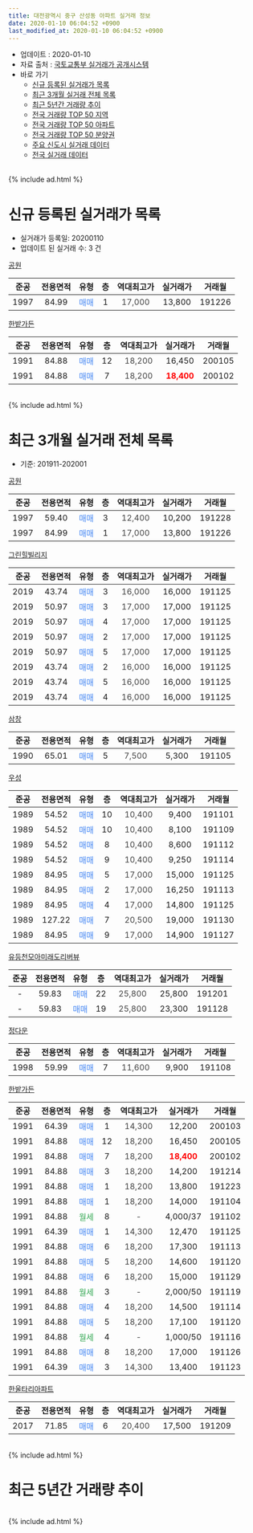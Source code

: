 ```yaml
---
title: 대전광역시 중구 산성동 아파트 실거래 정보
date: 2020-01-10 06:04:52 +0900
last_modified_at: 2020-01-10 06:04:52 +0900
---
```


* 업데이트 : 2020-01-10
* 자료 출처 : [국토교통부 실거래가 공개시스템](http://rt.molit.go.kr)
* 바로 가기
    * [신규 등록된 실거래가 목록](#신규-등록된-실거래가-목록)
    * [최근 3개월 실거래 전체 목록](#최근-3개월-실거래-전체-목록)
    * [최근 5년간 거래량 추이](#최근-5년간-거래량-추이)
    * [전국 거래량 TOP 50 지역](https://inasie.github.io/apt-trade-info/최근-3개월-전국에서-가장-거래가-많이-발생한-지역)
    * [전국 거래량 TOP 50 아파트](https://inasie.github.io/apt-trade-info/최근-3개월-전국에서-가장-거래가-많이-발생한-아파트)
    * [전국 거래량 TOP 50 분양권](https://inasie.github.io/apt-trade-info/최근-3개월-전국에서-가장-거래가-많이-발생한-분양권)
    * [주요 신도시 실거래 데이터](https://inasie.github.io/apt-trade-info/주요-신도시)
    * [전국 실거래 데이터](https://inasie.github.io/apt-trade-info/전국)
<br>
{% include ad.html %}
<br>

# 신규 등록된 실거래가 목록
* 실거래가 등록일: 20200110
* 업데이트 된 실거래 수: 3 건


[공원](https://search.naver.com/search.naver?query=%EB%8C%80%EC%A0%84%EA%B4%91%EC%97%AD%EC%8B%9C+%EC%A4%91%EA%B5%AC+%EC%82%B0%EC%84%B1%EB%8F%99+%EA%B3%B5%EC%9B%90)

|준공|전용면적|유형|층|역대최고가|실거래가|거래월|
|:---:|:---:|:---:|:---:|:---:|:---:|:---:|
|1997|84.99|<span style="color:#4285f3">매매</span>|1|<span style="color:#444444">17,000</span>|13,800|191226|

[한밭가든](https://search.naver.com/search.naver?query=%EB%8C%80%EC%A0%84%EA%B4%91%EC%97%AD%EC%8B%9C+%EC%A4%91%EA%B5%AC+%EC%82%B0%EC%84%B1%EB%8F%99+%ED%95%9C%EB%B0%AD%EA%B0%80%EB%93%A0)

|준공|전용면적|유형|층|역대최고가|실거래가|거래월|
|:---:|:---:|:---:|:---:|:---:|:---:|:---:|
|1991|84.88|<span style="color:#4285f3">매매</span>|12|<span style="color:#444444">18,200</span>|16,450|200105|
|1991|84.88|<span style="color:#4285f3">매매</span>|7|<span style="color:#444444">18,200</span>|<b><span style="color:#ff0000">18,400</span></b>|200102|


<br>
{% include ad.html %}
<br>

# 최근 3개월 실거래 전체 목록
* 기준: 201911-202001


[공원](https://search.naver.com/search.naver?query=%EB%8C%80%EC%A0%84%EA%B4%91%EC%97%AD%EC%8B%9C+%EC%A4%91%EA%B5%AC+%EC%82%B0%EC%84%B1%EB%8F%99+%EA%B3%B5%EC%9B%90)

|준공|전용면적|유형|층|역대최고가|실거래가|거래월|
|:---:|:---:|:---:|:---:|:---:|:---:|:---:|
|1997|59.40|<span style="color:#4285f3">매매</span>|3|<span style="color:#444444">12,400</span>|10,200|191228|
|1997|84.99|<span style="color:#4285f3">매매</span>|1|<span style="color:#444444">17,000</span>|13,800|191226|

[그린힐빌리지](https://search.naver.com/search.naver?query=%EB%8C%80%EC%A0%84%EA%B4%91%EC%97%AD%EC%8B%9C+%EC%A4%91%EA%B5%AC+%EC%82%B0%EC%84%B1%EB%8F%99+%EA%B7%B8%EB%A6%B0%ED%9E%90%EB%B9%8C%EB%A6%AC%EC%A7%80)

|준공|전용면적|유형|층|역대최고가|실거래가|거래월|
|:---:|:---:|:---:|:---:|:---:|:---:|:---:|
|2019|43.74|<span style="color:#4285f3">매매</span>|3|<span style="color:#444444">16,000</span>|16,000|191125|
|2019|50.97|<span style="color:#4285f3">매매</span>|3|<span style="color:#444444">17,000</span>|17,000|191125|
|2019|50.97|<span style="color:#4285f3">매매</span>|4|<span style="color:#444444">17,000</span>|17,000|191125|
|2019|50.97|<span style="color:#4285f3">매매</span>|2|<span style="color:#444444">17,000</span>|17,000|191125|
|2019|50.97|<span style="color:#4285f3">매매</span>|5|<span style="color:#444444">17,000</span>|17,000|191125|
|2019|43.74|<span style="color:#4285f3">매매</span>|2|<span style="color:#444444">16,000</span>|16,000|191125|
|2019|43.74|<span style="color:#4285f3">매매</span>|5|<span style="color:#444444">16,000</span>|16,000|191125|
|2019|43.74|<span style="color:#4285f3">매매</span>|4|<span style="color:#444444">16,000</span>|16,000|191125|

[삼창](https://search.naver.com/search.naver?query=%EB%8C%80%EC%A0%84%EA%B4%91%EC%97%AD%EC%8B%9C+%EC%A4%91%EA%B5%AC+%EC%82%B0%EC%84%B1%EB%8F%99+%EC%82%BC%EC%B0%BD)

|준공|전용면적|유형|층|역대최고가|실거래가|거래월|
|:---:|:---:|:---:|:---:|:---:|:---:|:---:|
|1990|65.01|<span style="color:#4285f3">매매</span>|5|<span style="color:#444444">7,500</span>|5,300|191105|

[우성](https://search.naver.com/search.naver?query=%EB%8C%80%EC%A0%84%EA%B4%91%EC%97%AD%EC%8B%9C+%EC%A4%91%EA%B5%AC+%EC%82%B0%EC%84%B1%EB%8F%99+%EC%9A%B0%EC%84%B1)

|준공|전용면적|유형|층|역대최고가|실거래가|거래월|
|:---:|:---:|:---:|:---:|:---:|:---:|:---:|
|1989|54.52|<span style="color:#4285f3">매매</span>|10|<span style="color:#444444">10,400</span>|9,400|191101|
|1989|54.52|<span style="color:#4285f3">매매</span>|10|<span style="color:#444444">10,400</span>|8,100|191109|
|1989|54.52|<span style="color:#4285f3">매매</span>|8|<span style="color:#444444">10,400</span>|8,600|191112|
|1989|54.52|<span style="color:#4285f3">매매</span>|9|<span style="color:#444444">10,400</span>|9,250|191114|
|1989|84.95|<span style="color:#4285f3">매매</span>|5|<span style="color:#444444">17,000</span>|15,000|191125|
|1989|84.95|<span style="color:#4285f3">매매</span>|2|<span style="color:#444444">17,000</span>|16,250|191113|
|1989|84.95|<span style="color:#4285f3">매매</span>|4|<span style="color:#444444">17,000</span>|14,800|191125|
|1989|127.22|<span style="color:#4285f3">매매</span>|7|<span style="color:#444444">20,500</span>|19,000|191130|
|1989|84.95|<span style="color:#4285f3">매매</span>|9|<span style="color:#444444">17,000</span>|14,900|191127|

[유등천모아미래도리버뷰](https://search.naver.com/search.naver?query=%EB%8C%80%EC%A0%84%EA%B4%91%EC%97%AD%EC%8B%9C+%EC%A4%91%EA%B5%AC+%EC%82%B0%EC%84%B1%EB%8F%99+%EC%9C%A0%EB%93%B1%EC%B2%9C%EB%AA%A8%EC%95%84%EB%AF%B8%EB%9E%98%EB%8F%84%EB%A6%AC%EB%B2%84%EB%B7%B0)

|준공|전용면적|유형|층|역대최고가|실거래가|거래월|
|:---:|:---:|:---:|:---:|:---:|:---:|:---:|
|-|59.83|<span style="color:#4285f3">매매</span>|22|<span style="color:#444444">25,800</span>|25,800|191201|
|-|59.83|<span style="color:#4285f3">매매</span>|19|<span style="color:#444444">25,800</span>|23,300|191128|

[정다운](https://search.naver.com/search.naver?query=%EB%8C%80%EC%A0%84%EA%B4%91%EC%97%AD%EC%8B%9C+%EC%A4%91%EA%B5%AC+%EC%82%B0%EC%84%B1%EB%8F%99+%EC%A0%95%EB%8B%A4%EC%9A%B4)

|준공|전용면적|유형|층|역대최고가|실거래가|거래월|
|:---:|:---:|:---:|:---:|:---:|:---:|:---:|
|1998|59.99|<span style="color:#4285f3">매매</span>|7|<span style="color:#444444">11,600</span>|9,900|191108|

[한밭가든](https://search.naver.com/search.naver?query=%EB%8C%80%EC%A0%84%EA%B4%91%EC%97%AD%EC%8B%9C+%EC%A4%91%EA%B5%AC+%EC%82%B0%EC%84%B1%EB%8F%99+%ED%95%9C%EB%B0%AD%EA%B0%80%EB%93%A0)

|준공|전용면적|유형|층|역대최고가|실거래가|거래월|
|:---:|:---:|:---:|:---:|:---:|:---:|:---:|
|1991|64.39|<span style="color:#4285f3">매매</span>|1|<span style="color:#444444">14,300</span>|12,200|200103|
|1991|84.88|<span style="color:#4285f3">매매</span>|12|<span style="color:#444444">18,200</span>|16,450|200105|
|1991|84.88|<span style="color:#4285f3">매매</span>|7|<span style="color:#444444">18,200</span>|<b><span style="color:#ff0000">18,400</span></b>|200102|
|1991|84.88|<span style="color:#4285f3">매매</span>|3|<span style="color:#444444">18,200</span>|14,200|191214|
|1991|84.88|<span style="color:#4285f3">매매</span>|1|<span style="color:#444444">18,200</span>|13,800|191223|
|1991|84.88|<span style="color:#4285f3">매매</span>|1|<span style="color:#444444">18,200</span>|14,000|191104|
|1991|84.88|<span style="color:#34a853">월세</span>|8|<span style="color:#444444">-</span>|4,000/37|191102|
|1991|64.39|<span style="color:#4285f3">매매</span>|1|<span style="color:#444444">14,300</span>|12,470|191125|
|1991|84.88|<span style="color:#4285f3">매매</span>|6|<span style="color:#444444">18,200</span>|17,300|191113|
|1991|84.88|<span style="color:#4285f3">매매</span>|5|<span style="color:#444444">18,200</span>|14,600|191120|
|1991|84.88|<span style="color:#4285f3">매매</span>|6|<span style="color:#444444">18,200</span>|15,000|191129|
|1991|84.88|<span style="color:#34a853">월세</span>|3|<span style="color:#444444">-</span>|2,000/50|191119|
|1991|84.88|<span style="color:#4285f3">매매</span>|4|<span style="color:#444444">18,200</span>|14,500|191114|
|1991|84.88|<span style="color:#4285f3">매매</span>|5|<span style="color:#444444">18,200</span>|17,100|191120|
|1991|84.88|<span style="color:#34a853">월세</span>|4|<span style="color:#444444">-</span>|1,000/50|191116|
|1991|84.88|<span style="color:#4285f3">매매</span>|8|<span style="color:#444444">18,200</span>|17,000|191126|
|1991|64.39|<span style="color:#4285f3">매매</span>|3|<span style="color:#444444">14,300</span>|13,400|191123|

[한울타리아파트](https://search.naver.com/search.naver?query=%EB%8C%80%EC%A0%84%EA%B4%91%EC%97%AD%EC%8B%9C+%EC%A4%91%EA%B5%AC+%EC%82%B0%EC%84%B1%EB%8F%99+%ED%95%9C%EC%9A%B8%ED%83%80%EB%A6%AC%EC%95%84%ED%8C%8C%ED%8A%B8)

|준공|전용면적|유형|층|역대최고가|실거래가|거래월|
|:---:|:---:|:---:|:---:|:---:|:---:|:---:|
|2017|71.85|<span style="color:#4285f3">매매</span>|6|<span style="color:#444444">20,400</span>|17,500|191209|


<br>
{% include ad.html %}
<br>

# 최근 5년간 거래량 추이


<div style="width:100%;">
    <canvas id="deal_progress" height="200"></canvas>
</div>

<script>
new Chart(document.getElementById("deal_progress"), {
    type: 'line',
    data: {
        labels: ['201501','201502','201503','201504','201505','201506','201507','201508','201509','201510','201511','201512','201601','201602','201603','201604','201605','201606','201607','201608','201609','201610','201611','201612','201701','201702','201703','201704','201705','201706','201707','201708','201709','201710','201711','201712','201801','201802','201803','201804','201805','201806','201807','201808','201809','201810','201811','201812','201901','201902','201903','201904','201905','201906','201907','201908','201909','201910','201911','201912','202001'],
        datasets: [{
            label: '매매',
            pointRadius: 1,
            data: [15, 6, 22, 15, 13, 12, 15, 12, 13, 20, 8, 7, 5, 10, 12, 12, 9, 10, 13, 9, 10, 17, 7, 10, 7, 11, 20, 10, 6, 3, 12, 1, 13, 12, 13, 14, 19, 12, 17, 18, 13, 13, 12, 14, 18, 27, 28, 19, 17, 18, 27, 26, 23, 18, 18, 14, 12, 20, 29, 6, 3],
            borderColor: "rgba(255, 201, 14, 1)",
            backgroundColor: "rgba(255, 201, 14, 0.5)",
            fill: false,
            lineTension: 0
        },{
            label: '전월세',
            pointRadius: 1,
            data: [6, 3, 4, 11, 2, 4, 6, 6, 8, 2, 4, 2, 3, 8, 4, 6, 4, 3, 7, 5, 7, 5, 1, 4, 3, 4, 2, 2, 3, 2, 5, 2, 2, 4, 4, 7, 4, 5, 2, 5, 7, 5, 2, 2, 1, 7, 1, 8, 9, 5, 15, 21, 15, 6, 5, 9, 3, 8, 3, 0, 0],
            borderColor: "rgba(0, 141, 185, 1)",
            backgroundColor: "rgba(0, 141, 185, 0.5)",
            fill: false,
            lineTension: 0
        }
        ]
    },
    options: {
        responsive: true,
        title: {
            display: false
        },
        tooltips: {
            mode: 'index',
            intersect: false
        },
        hover: {
            mode: 'nearest',
            intersect: true
        },
        scales: {
            xAxes: [{
                display: true,
                scaleLabel: {
                    display: true,
                    labelString: '년/월'
                }
            }],
            yAxes: [{
                display: true,
                ticks: {
                    suggestedMin: 0,
                },
                scaleLabel: {
                    display: true,
                    labelString: '실거래 수'
                }
            }]
        }
    }
});

</script>


<br>
{% include ad.html %}
<br>


